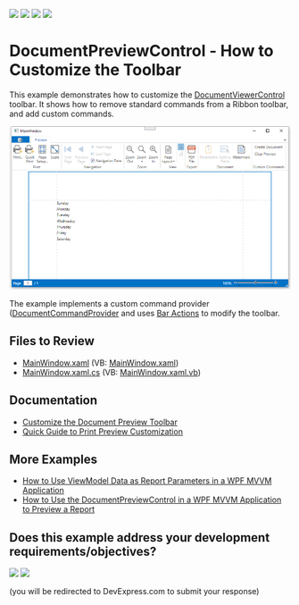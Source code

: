 <!-- default badges list -->
![](https://img.shields.io/endpoint?url=https://codecentral.devexpress.com/api/v1/VersionRange/128598084/23.1.3%2B)
[![](https://img.shields.io/badge/Open_in_DevExpress_Support_Center-FF7200?style=flat-square&logo=DevExpress&logoColor=white)](https://supportcenter.devexpress.com/ticket/details/T263038)
[![](https://img.shields.io/badge/📖_How_to_use_DevExpress_Examples-e9f6fc?style=flat-square)](https://docs.devexpress.com/GeneralInformation/403183)
[![](https://img.shields.io/badge/💬_Leave_Feedback-feecdd?style=flat-square)](#does-this-example-address-your-development-requirementsobjectives)
<!-- default badges end -->
# DocumentPreviewControl - How to Customize the Toolbar

This example demonstrates how to customize the [DocumentViewerControl](https://docs.devexpress.com/WPF/9697/controls-and-libraries/printing-exporting/concepts/document-preview) toolbar.
It shows how to remove standard commands from a Ribbon toolbar, and add custom commands.

![Screenshot](Images/screenshot.png)

The example implements a custom command provider ([DocumentCommandProvider](https://docs.devexpress.com/WPF/DevExpress.Xpf.Printing.DocumentCommandProvider) and uses [Bar Actions](https://docs.devexpress.com/WPF/7045/controls-and-libraries/ribbon-bars-and-menu/bars/bar-actions) to modify the toolbar.

## Files to Review

* [MainWindow.xaml](./CS/MainWindow.xaml) (VB: [MainWindow.xaml](./VB/MainWindow.xaml))
* [MainWindow.xaml.cs](./CS/MainWindow.xaml.cs) (VB: [MainWindow.xaml.vb](./VB/MainWindow.xaml.vb))

## Documentation

- [Customize the Document Preview Toolbar](https://docs.devexpress.com/XtraReports/9400/wpf-reporting/wpf-reporting-document-preview/api-and-customization/customize-the-document-preview-toolbar)
- [Quick Guide to Print Preview Customization](https://docs.devexpress.com/XtraReports/119228/wpf-reporting/wpf-reporting-document-preview/api-and-customization/quick-guide-to-print-preview-customization)

## More Examples

- [How to Use ViewModel Data as Report Parameters in a WPF MVVM Application](https://github.com/DevExpress-Examples/reporting-wpf-mvvm-viewmodel-data-to-report)
- [How to Use the DocumentPreviewControl in a WPF MVVM Application to Preview a Report](https://github.com/DevExpress-Examples/reporting-wpf-mvvm-show-report-document-preview)





<!-- feedback -->
## Does this example address your development requirements/objectives?

[<img src="https://www.devexpress.com/support/examples/i/yes-button.svg"/>](https://www.devexpress.com/support/examples/survey.xml?utm_source=github&utm_campaign=reporting-wpf-documentpreviewcontrol-customize-toolbar&~~~was_helpful=yes) [<img src="https://www.devexpress.com/support/examples/i/no-button.svg"/>](https://www.devexpress.com/support/examples/survey.xml?utm_source=github&utm_campaign=reporting-wpf-documentpreviewcontrol-customize-toolbar&~~~was_helpful=no)

(you will be redirected to DevExpress.com to submit your response)
<!-- feedback end -->
